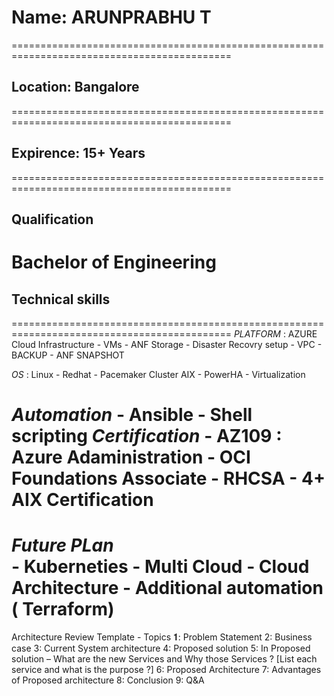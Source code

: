 # Name: ARUNPRABHU T
============================================================================================
## Location: Bangalore
============================================================================================
## Expirence: 15+ Years
============================================================================================
## Qualification
  Bachelor of Engineering 
============================================================================================
## Technical skills
============================================================================================
*PLATFORM* : AZURE Cloud Infrastructure
          - VMs
          - ANF Storage
          - Disaster Recovry setup
          - VPC
          - BACKUP
          - ANF SNAPSHOT
 
*OS*    :  Linux 
           - Redhat 
              - Pacemaker Cluster
           AIX
            - PowerHA
            - Virtualization
          
*Automation*
           - Ansible
           - Shell scripting
*Certification* 
           - AZ109 : Azure Adaministration
           - OCI Foundations Associate
           - RHCSA 
           - 4+ AIX Certification
===========================================================================================
*Future PLan*         
           - Kuberneties 
           - Multi Cloud 
           - Cloud Architecture 
           - Additional automation ( Terraform) 
  =========================================================================================     
 
Architecture Review Template - Topics
𝟏: Problem Statement
2: Business case
3: Current System architecture
4: Proposed solution
5: In Proposed solution – What are the new Services and Why those Services ? [List each service and what is the purpose ?]
6: Proposed Architecture
7: Advantages of Proposed architecture
8: Conclusion
9: Q&A
